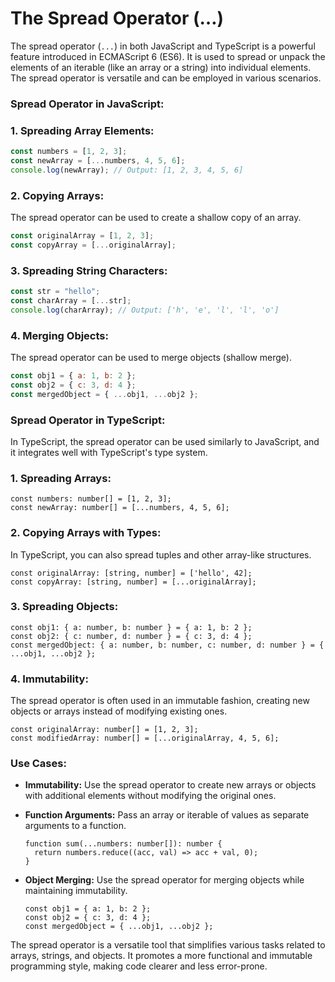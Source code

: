# The Spread Operator (…)

The spread operator (`...`) in both JavaScript and TypeScript is a powerful feature introduced in ECMAScript 6 (ES6). It is used to spread or unpack the elements of an iterable (like an array or a string) into individual elements. The spread operator is versatile and can be employed in various scenarios.

### Spread Operator in JavaScript:

### 1. **Spreading Array Elements:**

```jsx
const numbers = [1, 2, 3];
const newArray = [...numbers, 4, 5, 6];
console.log(newArray); // Output: [1, 2, 3, 4, 5, 6]
```

### 2. **Copying Arrays:**

The spread operator can be used to create a shallow copy of an array.

```jsx
const originalArray = [1, 2, 3];
const copyArray = [...originalArray];
```

### 3. **Spreading String Characters:**

```jsx
const str = "hello";
const charArray = [...str];
console.log(charArray); // Output: ['h', 'e', 'l', 'l', 'o']
```

### 4. **Merging Objects:**

The spread operator can be used to merge objects (shallow merge).

```jsx
const obj1 = { a: 1, b: 2 };
const obj2 = { c: 3, d: 4 };
const mergedObject = { ...obj1, ...obj2 };

```

### Spread Operator in TypeScript:

In TypeScript, the spread operator can be used similarly to JavaScript, and it integrates well with TypeScript's type system.

### 1. **Spreading Arrays:**

```tsx
const numbers: number[] = [1, 2, 3];
const newArray: number[] = [...numbers, 4, 5, 6];
```

### 2. **Copying Arrays with Types:**

In TypeScript, you can also spread tuples and other array-like structures.

```tsx
const originalArray: [string, number] = ['hello', 42];
const copyArray: [string, number] = [...originalArray];
```

### 3. **Spreading Objects:**

```tsx
const obj1: { a: number, b: number } = { a: 1, b: 2 };
const obj2: { c: number, d: number } = { c: 3, d: 4 };
const mergedObject: { a: number, b: number, c: number, d: number } = { ...obj1, ...obj2 };
```

### 4. **Immutability:**

The spread operator is often used in an immutable fashion, creating new objects or arrays instead of modifying existing ones.

```tsx
const originalArray: number[] = [1, 2, 3];
const modifiedArray: number[] = [...originalArray, 4, 5, 6];
```

### Use Cases:

- **Immutability:**
Use the spread operator to create new arrays or objects with additional elements without modifying the original ones.
- **Function Arguments:**
Pass an array or iterable of values as separate arguments to a function.
    
    ```tsx
    function sum(...numbers: number[]): number {
      return numbers.reduce((acc, val) => acc + val, 0);
    }
    ```
    
- **Object Merging:**
Use the spread operator for merging objects while maintaining immutability.
    
    ```tsx
    const obj1 = { a: 1, b: 2 };
    const obj2 = { c: 3, d: 4 };
    const mergedObject = { ...obj1, ...obj2 };
    ```
    

The spread operator is a versatile tool that simplifies various tasks related to arrays, strings, and objects. It promotes a more functional and immutable programming style, making code clearer and less error-prone.